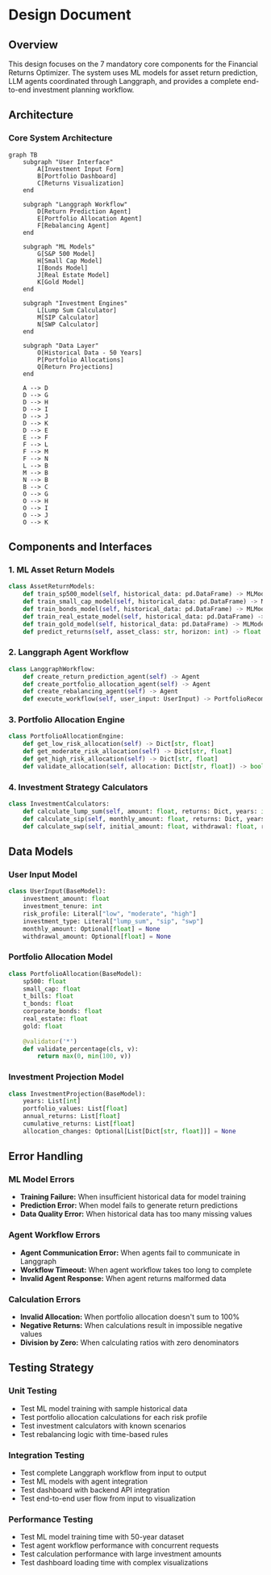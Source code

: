 # Design Document

## Overview

This design focuses on the 7 mandatory core components for the Financial Returns Optimizer. The system uses ML models for asset return prediction, LLM agents coordinated through Langgraph, and provides a complete end-to-end investment planning workflow.

## Architecture

### Core System Architecture

```mermaid
graph TB
    subgraph "User Interface"
        A[Investment Input Form]
        B[Portfolio Dashboard]
        C[Returns Visualization]
    end
    
    subgraph "Langgraph Workflow"
        D[Return Prediction Agent]
        E[Portfolio Allocation Agent]
        F[Rebalancing Agent]
    end
    
    subgraph "ML Models"
        G[S&P 500 Model]
        H[Small Cap Model]
        I[Bonds Model]
        J[Real Estate Model]
        K[Gold Model]
    end
    
    subgraph "Investment Engines"
        L[Lump Sum Calculator]
        M[SIP Calculator]
        N[SWP Calculator]
    end
    
    subgraph "Data Layer"
        O[Historical Data - 50 Years]
        P[Portfolio Allocations]
        Q[Return Projections]
    end
    
    A --> D
    D --> G
    D --> H
    D --> I
    D --> J
    D --> K
    D --> E
    E --> F
    F --> L
    F --> M
    F --> N
    L --> B
    M --> B
    N --> B
    B --> C
    O --> G
    O --> H
    O --> I
    O --> J
    O --> K
```

## Components and Interfaces

### 1. ML Asset Return Models

```python
class AssetReturnModels:
    def train_sp500_model(self, historical_data: pd.DataFrame) -> MLModel
    def train_small_cap_model(self, historical_data: pd.DataFrame) -> MLModel
    def train_bonds_model(self, historical_data: pd.DataFrame) -> MLModel
    def train_real_estate_model(self, historical_data: pd.DataFrame) -> MLModel
    def train_gold_model(self, historical_data: pd.DataFrame) -> MLModel
    def predict_returns(self, asset_class: str, horizon: int) -> float
```

### 2. Langgraph Agent Workflow

```python
class LanggraphWorkflow:
    def create_return_prediction_agent(self) -> Agent
    def create_portfolio_allocation_agent(self) -> Agent
    def create_rebalancing_agent(self) -> Agent
    def execute_workflow(self, user_input: UserInput) -> PortfolioRecommendation
```

### 3. Portfolio Allocation Engine

```python
class PortfolioAllocationEngine:
    def get_low_risk_allocation(self) -> Dict[str, float]
    def get_moderate_risk_allocation(self) -> Dict[str, float]
    def get_high_risk_allocation(self) -> Dict[str, float]
    def validate_allocation(self, allocation: Dict[str, float]) -> bool
```

### 4. Investment Strategy Calculators

```python
class InvestmentCalculators:
    def calculate_lump_sum(self, amount: float, returns: Dict, years: int) -> List[float]
    def calculate_sip(self, monthly_amount: float, returns: Dict, years: int) -> List[float]
    def calculate_swp(self, initial_amount: float, withdrawal: float, returns: Dict) -> List[float]
```

## Data Models

### User Input Model

```python
class UserInput(BaseModel):
    investment_amount: float
    investment_tenure: int
    risk_profile: Literal["low", "moderate", "high"]
    investment_type: Literal["lump_sum", "sip", "swp"]
    monthly_amount: Optional[float] = None
    withdrawal_amount: Optional[float] = None
```

### Portfolio Allocation Model

```python
class PortfolioAllocation(BaseModel):
    sp500: float
    small_cap: float
    t_bills: float
    t_bonds: float
    corporate_bonds: float
    real_estate: float
    gold: float
    
    @validator('*')
    def validate_percentage(cls, v):
        return max(0, min(100, v))
```

### Investment Projection Model

```python
class InvestmentProjection(BaseModel):
    years: List[int]
    portfolio_values: List[float]
    annual_returns: List[float]
    cumulative_returns: List[float]
    allocation_changes: Optional[List[Dict[str, float]]] = None
```

## Error Handling

### ML Model Errors
- **Training Failure:** When insufficient historical data for model training
- **Prediction Error:** When model fails to generate return predictions
- **Data Quality Error:** When historical data has too many missing values

### Agent Workflow Errors
- **Agent Communication Error:** When agents fail to communicate in Langgraph
- **Workflow Timeout:** When agent workflow takes too long to complete
- **Invalid Agent Response:** When agent returns malformed data

### Calculation Errors
- **Invalid Allocation:** When portfolio allocation doesn't sum to 100%
- **Negative Returns:** When calculations result in impossible negative values
- **Division by Zero:** When calculating ratios with zero denominators

## Testing Strategy

### Unit Testing
- Test ML model training with sample historical data
- Test portfolio allocation calculations for each risk profile
- Test investment calculators with known scenarios
- Test rebalancing logic with time-based rules

### Integration Testing
- Test complete Langgraph workflow from input to output
- Test ML models with agent integration
- Test dashboard with backend API integration
- Test end-to-end user flow from input to visualization

### Performance Testing
- Test ML model training time with 50-year dataset
- Test agent workflow performance with concurrent requests
- Test calculation performance with large investment amounts
- Test dashboard loading time with complex visualizations